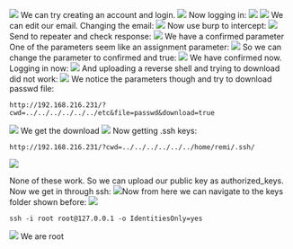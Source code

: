 ![](../attachment/38e496ba4530f32fcf215691f7427eb5.png)
We can try creating an account and login.
![](../attachment/6cc7bd134dd4b948867345ac698ae502.png)
Now logging in:
![](../attachment/58f25b1cefa117743e122da34344f7d2.png)
![](../attachment/952eed51fc6afc3e65816c8cbc79c09d.png)
We can edit our email.
Changing the email:
![](../attachment/a36d9121890dc1fd5022c80957d2419a.png)
Now use burp to intercept:
![](../attachment/5febac30b048b5efcba34f46eb3c3e05.png)
Send to repeater and check response:
![](../attachment/df7b69ccfb313ae430e5f8634159bf8c.png)
We have a confirmed parameter
One of the parameters seem like an assignment parameter:
![](../attachment/719390368e6535cf2fcce70d04c60fb9.png)
So we can change the parameter to confirmed and true:
![](../attachment/39315e58e761e7be2f2224bf3808a916.png)
We have confirmed now.
Logging in now:
![](../attachment/52f31511307a10d4cb8f5d130392925c.png)
And uploading a reverse shell and trying to download did not work:
![](../attachment/e51f7476a8957b7b6e7a1c28a3460a00.png)
We notice the parameters though and try to download passwd file:
```
http://192.168.216.231/?cwd=../../../../../../etc&file=passwd&download=true
```
![](../attachment/5a6c27e0692a8400517b597ac2258e84.png)
We get the download
![](../attachment/1b5bff632606bba2ef374a169a550ecb.png)
Now getting .ssh keys:
```
http://192.168.216.231/?cwd=../../../../../../home/remi/.ssh/
```
![](../attachment/bc901817bac7e875e97b248dce8df7ce.png)

None of these work.
So we can upload our public key as authorized_keys.
Now we get in through ssh:
![](../attachment/7531b2ab065852f3157ffdf21b2e5e3e.png)Now from here we can navigate to the keys folder shown before:
![](../attachment/9f244cbaaa6533796f3a3033bdaf13ee.png)
```
ssh -i root root@127.0.0.1 -o IdentitiesOnly=yes
```
![](../attachment/6059e36358d192b13671289d7766baa1.png)
We are root